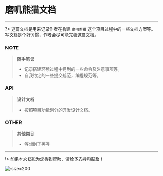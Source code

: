 # 磨叽熊猫文档
---

?> 这篇文档是用来记录作者在构建 `磨叽熊猫` 这个项目过程中的一些文档方案等。写文档是个好习惯，作者会尽可能完善这篇文档。

### NOTE
> **随手笔记**
> + 记录搭建环境过程中用到的一些命令及注意事项等。
> + 自我约定的一些提交规范，编程规范等。

### API
> **设计文档**
> + 按照项目功能划分的开发设计文档。

### OTHER
> **其他类目**
> + 等想到了再写

---

!> 如果本文档能为您得到帮助，请给予支持和鼓励！

![](http://47.114.38.234/img/wxpay.jpeg ':size=200')

